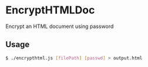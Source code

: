 # EncryptHTMLDoc
Encrypt an HTML document using password

## Usage
```bash
$ ./encrypthtml.js [filePath] [passwd] > output.html
```

